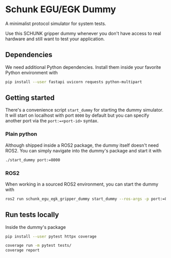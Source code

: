 # Schunk EGU/EGK Dummy
A minimalist protocol simulator for system tests.

Use this SCHUNK gripper dummy whenever you don't have access to real hardware
and still want to test your application.

## Dependencies
We need additional Python dependencies.
Install them inside your favorite Python environment with

```bash
pip install --user fastapi uvicorn requests python-multipart
```

## Getting started
There's a convenience script `start_dummy` for starting the dummy simulator.
It will start on localhost with port `8000` by default but you can specify another port via the `port:=<port-id>` syntax.

### Plain python

Although shipped inside a ROS2 package, the dummy itself doesn't need ROS2.
You can simply navigate into the dummy's package and start it with
```bash
./start_dummy port:=8000
```

### ROS2
When working in a sourced ROS2 environment, you can start the dummy with
```bash
ros2 run schunk_egu_egk_gripper_dummy start_dummy --ros-args -p port:=8000
```

## Run tests locally
Inside the dummy's package

```bash
pip install --user pytest httpx coverage
```

```bash
coverage run -m pytest tests/
coverage report
```
